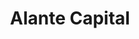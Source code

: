---
layout: firm_page
title: "Alante Capital"
id: "alantecapital.com"
permalink: "/alantecapitalalantecapital.com/"
website: "https://www.alantecapital.com"
offices: "Santa Barbara (United States), San Francisco (United States), New York (United States)"
investment_stages: "Seed, Series A"
portfolio_companies: "CIRC, MANGO MATERIALS, FIT:MATCH, NOVOLOOP, FLYP, INDYX, SWAY, LIZEE, WINDOW, TREET, ZZ DRIGGS, RETRACED, INSEMPRA, MATEREAL, FIBE, MANNY AI"
portfolio_link: "https://www.alantecapital.com/portfolio"
investment_markets: "Climate tech, deep tech, AI, enterprise software, fashion, home and outdoor"
founded_year: "2016"
description: "Alante Capital is an early-stage venture capital fund investing in climate tech, deep tech, AI, and enterprise software. They focus on modernizing and building resilience across the fashion, home, and outdoor industries, aiming for a circular and regenerative economy."
linkedin: "https://www.linkedin.com/company/alantecapital/"
twitter: ""
instagram: ""
team_page: "https://www.alantecapital.com/team"
investor_type: "Venture Capital, Micro VC"
crunchbase: "https://www.crunchbase.com/organization/alante-capital"
pitchbook: "https://pitchbook.com/profiles/investor/183284-92"

# SEO Optimization
meta_title: "Alante Capital - VC Firm - projectstartups.com"
meta_description: "Alante Capital, Alante Capital is an early-stage venture capital fund investing in climate tech, deep tech, AI, and enterprise software. They focus on modernizing and..."
meta_keywords: "Alante Capital, Climate tech, deep tech, AI, enterprise software, fashion, home and outdoor, VC firm, venture capital, startup investor, projectstartups.com"
canonical_url: "https://vc.projectstartups.com/alantecapitalalantecapital.com/"
---